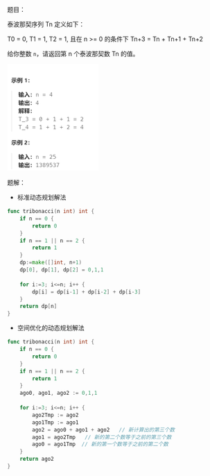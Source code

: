 题目：

泰波那契序列 Tn 定义如下： 

T0 = 0, T1 = 1, T2 = 1, 且在 n >= 0 的条件下 Tn+3 = Tn + Tn+1 + Tn+2

给你整数 `n`，请返回第 n 个泰波那契数 Tn 的值。

<img src="1137.第N个泰波那契数.assets/image-20231014114104472.png" alt="image-20231014114104472" style="zoom:50%;" />

题解：

- 标准动态规划解法

```go
func tribonacci(n int) int {
    if n == 0 {
        return 0
    }
    if n == 1 || n == 2 {
        return 1
    }
    dp:=make([]int, n+1)
    dp[0], dp[1], dp[2] = 0,1,1

    for i:=3; i<=n; i++ {
        dp[i] = dp[i-1] + dp[i-2] + dp[i-3]
    }
    return dp[n]
}
```

- 空间优化的动态规划解法

```go
func tribonacci(n int) int {
    if n == 0 {
        return 0
    }
    if n == 1 || n == 2 {
        return 1
    }
    ago0, ago1, ago2 := 0,1,1
    
    for i:=3; i<=n; i++ {
        ago2Tmp := ago2
        ago1Tmp := ago1
        ago2 = ago0 + ago1 + ago2   // 新计算出的第三个数
        ago1 = ago2Tmp   // 新的第二个数等于之前的第三个数
        ago0 = ago1Tmp  // 新的第一个数等于之前的第二个数
    }
    return ago2
}
```


